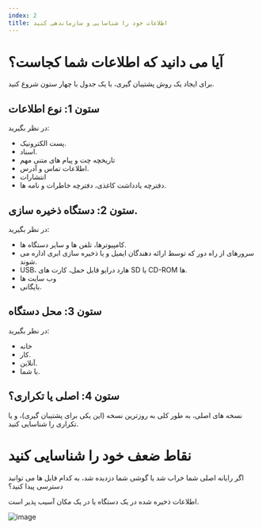 ```yaml
---
index: 2
title: اطلاعات خود را شناسایی و سازماندهی کنید
---
```

# آیا می دانید که اطلاعات شما کجاست؟

برای ایجاد یک روش پشتیبان گیری، با یک جدول با چهار ستون شروع کنید.

## ستون 1: نوع اطلاعات

در نظر بگیرید:

*   پست الکترونیک.
*   اسناد.
*   تاریخچه چت و پیام های متنی مهم
*   اطلاعات تماس و آدرس.
*   انتشارات
*   دفترچه یادداشت کاغذی، دفترچه خاطرات و نامه ها.

## ستون 2: دستگاه ذخیره سازی.

در نظر بگیرید:

* کامپیوترها، تلفن ها و سایر دستگاه ها.
* سرورهای از راه دور که توسط ارائه دهندگان ایمیل و یا ذخیره سازی ابری اداره می شوند.
* USB، هارد درایو قابل حمل، کارت های SD یا CD-ROM ها.
* وب سایت ها
* بایگانی.

## ستون 3: محل دستگاه

در نظر بگیرید:

* خانه
* کار.
* آنلاین.
* با شما.

## ستون 4: اصلی یا تکراری؟

نسخه های اصلی، به طور کلی به روزترین نسخه (این یکی برای پشتیبان گیری)، و یا تکراری را شناسایی کنید.

# نقاط ضعف خود را شناسایی کنید

اگر رایانه اصلی شما خراب شد یا گوشی شما دزدیده شد، به کدام فایل ها می توانید دسترسی پیدا کنید؟

اطلاعات ذخیره شده در یک دستگاه یا در یک مکان آسیب پذیر است.

![image](backing1.png)